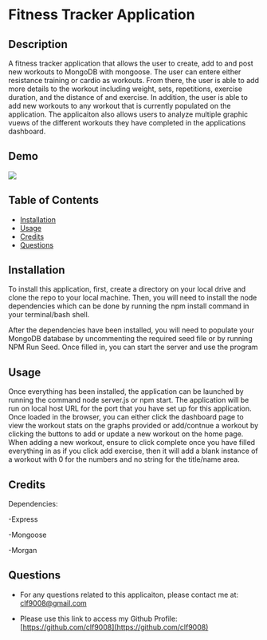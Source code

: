# Fitness Tracker Application

## Description

A fitness tracker application that allows the user to create, add to and post new workouts to MongoDB with mongoose. The user can entere either resistance training or cardio as workouts. From there, the user is able to add more details to the workout including weight, sets, repetitions, exercise duration, and the distance of and exercise. In addition, the user is able to add new workouts to any workout that is currently populated on the application. The applicaiton also allows users to analyze multiple graphic vuews of the different workouts they have completed in the applications dashboard.

## Demo

<img src="/imgs/FitnessTracker.gif">

## Table of Contents

- [Installation](#installation)
- [Usage](#usage)
- [Credits](#credits)
- [Questions](#questions)

## Installation

To install this application, first, create a directory on your local drive and clone the repo to your local machine. Then, you will need to install the node dependencies which can be done by running the npm install command in your terminal/bash shell.

After the dependencies have been installed, you will need to populate your MongoDB database by uncommenting the required seed file or by running NPM Run Seed. Once filled in, you can start the server and use the program

## Usage

Once everything has been installed, the application can be launched by running the command node server.js or npm start. The application will be run on  local host URL for the port that you have set up for this application. Once loaded in the browser, you can either click the dashboard page to view the
workout stats on the graphs provided or add/contnue a workout by clicking the buttons to add or update a new workout on the home page. When adding a new workout, ensure to click complete once you have filled everything in as if you click add exercise, then it will add a blank instance of a workout
with 0 for the numbers and no string for the title/name area.

## Credits

Dependencies:

-Express

-Mongoose

-Morgan

## Questions

- For any questions related to this applicaiton, please contact me at: clf9008@gmail.com

- Please use this link to access my Github Profile: [https://github.com/clf9008](https://github.com/clf9008)
